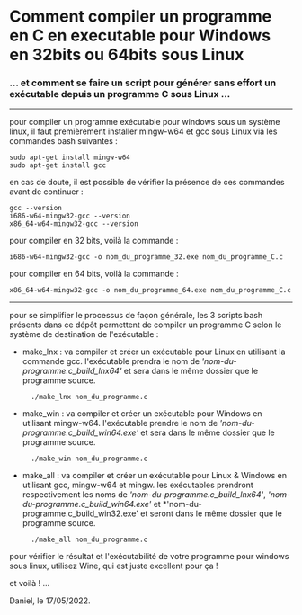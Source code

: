 # Comment compiler un programme en C en executable pour Windows en 32bits ou 64bits sous Linux
### ... et comment se faire un script pour générer sans effort un exécutable depuis un programme C sous Linux ...
-----

pour compiler un programme exécutable pour windows sous un système linux, il faut premièrement installer mingw-w64 et gcc sous Linux via les commandes bash suivantes :  
    
    sudo apt-get install mingw-w64
    sudo apt-get install gcc
    
en cas de doute, il est possible de vérifier la présence de ces commandes avant de continuer :

    gcc --version
    i686-w64-mingw32-gcc --version
    x86_64-w64-mingw32-gcc --version

pour compiler en 32 bits, voilà la commande :  
    
    i686-w64-mingw32-gcc -o nom_du_programme_32.exe nom_du_programme_C.c

pour compiler en 64 bits, voilà la commande :  
    
    x86_64-w64-mingw32-gcc -o nom_du_programme_64.exe nom_du_programme_C.c

-----

pour se simplifier le processus de façon générale, les 3 scripts bash présents dans ce dépôt permettent de compiler un programme C selon le système de destination de l'exécutable :  
- make_lnx : va compiler et créer un exécutable pour Linux en utilisant la commande gcc. l'exécutable prendra le nom de *'nom-du-programme.c_build_lnx64'* et sera dans le même dossier que le programme source.  
    
        ./make_lnx nom_du_programme.c
    
- make_win : va compiler et créer un exécutable pour Windows en utilisant mingw-w64. l'exécutable prendre le nom de *'nom-du-programme.c_build_win64.exe'* et sera dans le même dossier que le programme source.  
    
        ./make_win nom_du_programme.c
    
- make_all : va compiler et créer un exécutable pour Linux & Windows en utilisant gcc, mingw-w64 et mingw. les exécutables prendront respectivement les noms de *'nom-du-programme.c_build_lnx64'*, *'nom-du-programme.c_build_win64.exe'* et *'nom-du-programme.c_build_win32.exe' et seront dans le même dossier que le programme source.

        ./make_all nom_du_programme.c

pour vérifier le résultat et l'exécutabilité de votre programme pour windows sous linux, utilisez Wine, qui est juste excellent pour ça !  

et voilà ! ...  

Daniel, le 17/05/2022.  

